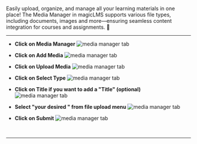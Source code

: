 
Easily upload, organize, and manage all your learning materials in one place! The Media Manager in magicLMS supports various file types, including documents, images and more—ensuring seamless content integration for courses and assignments. 📂


***


- **Click on Media Manager**
![media manager tab](https://cdn.imjol.com/MagicLMS/Docs/media-manager/Step1.png)


- **Click on Add Media**
![media manager tab](https://cdn.imjol.com/MagicLMS/Docs/media-manager/Step2.png)


- **Click on Upload Media**
![media manager tab](https://cdn.imjol.com/MagicLMS/Docs/media-manager/Step3.png)


- **Click on Select Type**
![media manager tab](https://cdn.imjol.com/MagicLMS/Docs/media-manager/Step4.png)


- **Click on Title if you want to add a "Title" (optional)**
![media manager tab](https://cdn.imjol.com/MagicLMS/Docs/media-manager/Step5.png)


- **Select "your desired " from file upload menu**
![media manager tab](https://cdn.imjol.com/MagicLMS/Docs/media-manager/Step6.png)


- **Click on Submit**
![media manager tab](https://cdn.imjol.com/MagicLMS/Docs/media-manager/Step7.png)

<br/>

***
